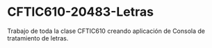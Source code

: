 # CFTIC610-20483-Letras
Trabajo de toda la clase CFTIC610 creando aplicación de Consola de tratamiento de letras.
